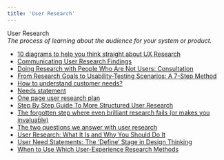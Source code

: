 ```yaml
---
title: 'User Research'
---
```


User Research  
_The process of learning about the audience for your system or product._

*   [10 diagrams to help you think straight about UX Research](https://www.userfocus.co.uk/articles/think-straight-about-UX-Research.html)
*   [Communicating User Research Findings](http://www.uxmatters.com/mt/archives/2012/02/communicating-user-research-findings.php)
*   [Doing Research with People Who Are Not Users: Consultation](https://www.uxmatters.com/mt/archives/2017/08/doing-research-with-people-who-are-not-users-consultation.php)
*   [From Research Goals to Usability-Testing Scenarios: A 7-Step Method](https://www.nngroup.com/articles/ux-research-goals-to-scenarios/)
*   [How to understand customer needs?](https://uxplanet.org/how-to-understand-customer-needs-22a987f92a71)
*   [Needs statement](https://www.ibm.com/design/thinking/page/toolkit/activity/needs-statements)  
*   [One page user research plan](http://uxdesign.smashingmagazine.com/2012/01/26/ux-research-plan-stakeholders-love/)  
*   [Step By Step Guide To More Structured User Research](http://blog.usabilla.com/step-by-step-guide-to-more-structured-user-research/)  
*   [The forgotten step where even brilliant research fails (or makes you invaluable)](https://uxdesign.cc/the-forgotten-step-where-even-brilliant-research-fails-or-makes-you-invaluable-6ddec8481c80)  
*   [The two questions we answer with user research](http://www.userfocus.co.uk/articles/the_two_questions_we_answer_with_user_research.html)  
*   [User Research: What It Is and Why You Should Do It](https://www.interaction-design.org/literature/article/user-research-what-it-is-and-why-you-should-do-it)  
*   [User Need Statements: The ‘Define’ Stage in Design Thinking](https://www.nngroup.com/articles/user-need-statements/)  
*   [When to Use Which User-Experience Research Methods](https://www.nngroup.com/articles/which-ux-research-methods/)  
